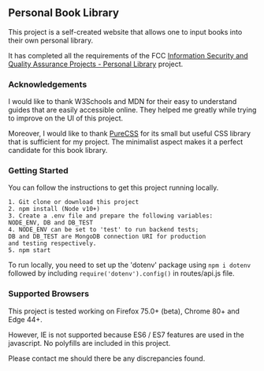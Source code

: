 ## Personal Book Library

This project is a self-created website that allows one to input books into their own personal library.

It has completed all the requirements of the FCC [Information Security and Quality Assurance Projects - Personal Library](https://www.freecodecamp.org/learn/quality-assurance/quality-assurance-projects/personal-library)
project.

### Acknowledgements

I would like to thank W3Schools and MDN for their easy to understand guides that are easily accessible online. They helped me greatly while trying to improve on the UI
of this project.

Moreover, I would like to thank [PureCSS](https://purecss.io/) for its small but useful CSS library that is sufficient for my project. The minimalist aspect makes it
a perfect candidate for this book library.

### Getting Started

You can follow the instructions to get this project running locally.

```
1. Git clone or download this project
2. npm install (Node v10+)
3. Create a .env file and prepare the following variables:
NODE_ENV, DB and DB_TEST
4. NODE_ENV can be set to 'test' to run backend tests;
DB and DB_TEST are MongoDB connection URI for production
and testing respectively.
5. npm start
```

To run locally, you need to set up the 'dotenv' package using `npm i dotenv` followed by including `require('dotenv').config()` in routes/api.js file.

### Supported Browsers

This project is tested working on Firefox 75.0+ (beta), Chrome 80+ and Edge 44+.

However, IE is not supported because ES6 / ES7 features are used in the javascript. No polyfills are included in this project.

Please contact me should there be any discrepancies found.
